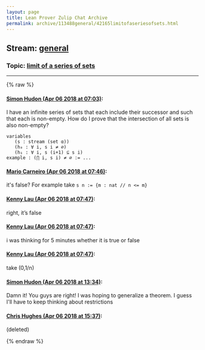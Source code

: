 ```yaml
---
layout: page
title: Lean Prover Zulip Chat Archive 
permalink: archive/113488general/42165limitofaseriesofsets.html
---
```


## Stream: [general](index.html)
### Topic: [limit of a series of sets](42165limitofaseriesofsets.html)

---


{% raw %}
#### [ Simon Hudon (Apr 06 2018 at 07:03)](https://leanprover.zulipchat.com/#narrow/stream/113488-general/topic/limit%20of%20a%20series%20of%20sets/near/124704503):
I have an infinite series of sets that each include their successor and such that each is non-empty. How do I prove that the intersection of all sets is also non-empty?

```lean
variables
   (s : stream (set α))
   (h₀ : ∀ i, s i ≠ ∅)
   (h₁ : ∀ i, s (i+1) ⊆ s i)
example : (⋂ i, s i) ≠ ∅ := ...
```

#### [ Mario Carneiro (Apr 06 2018 at 07:46)](https://leanprover.zulipchat.com/#narrow/stream/113488-general/topic/limit%20of%20a%20series%20of%20sets/near/124705712):
it's false? For example take `s n := {m : nat // n <= m}`

#### [ Kenny Lau (Apr 06 2018 at 07:47)](https://leanprover.zulipchat.com/#narrow/stream/113488-general/topic/limit%20of%20a%20series%20of%20sets/near/124705718):
right, it’s false

#### [ Kenny Lau (Apr 06 2018 at 07:47)](https://leanprover.zulipchat.com/#narrow/stream/113488-general/topic/limit%20of%20a%20series%20of%20sets/near/124705719):
i was thinking for 5 minutes whether it is true or false

#### [ Kenny Lau (Apr 06 2018 at 07:47)](https://leanprover.zulipchat.com/#narrow/stream/113488-general/topic/limit%20of%20a%20series%20of%20sets/near/124705721):
take (0,1/n)

#### [ Simon Hudon (Apr 06 2018 at 13:34)](https://leanprover.zulipchat.com/#narrow/stream/113488-general/topic/limit%20of%20a%20series%20of%20sets/near/124716057):
Damn it! You guys are right! I was hoping to generalize a theorem. I guess I'll have to keep thinking about restrictions

#### [ Chris Hughes (Apr 06 2018 at 15:37)](https://leanprover.zulipchat.com/#narrow/stream/113488-general/topic/limit%20of%20a%20series%20of%20sets/near/124719698):
(deleted)


{% endraw %}
